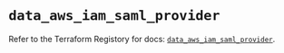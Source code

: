 # `data_aws_iam_saml_provider`

Refer to the Terraform Registory for docs: [`data_aws_iam_saml_provider`](https://www.terraform.io/docs/providers/aws/d/iam_saml_provider).
